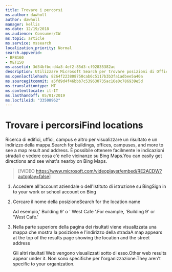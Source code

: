 ```yaml
---
title: Trovare i percorsi
ms.author: dawholl
author: dawholl
manager: kellis
ms.date: 12/19/2018
ms.audience: Consumer/IW
ms.topic: article
ms.service: mssearch
localization_priority: Normal
search.appverid:
- BFB160
- MET150
ms.assetid: 3d34bfbc-d4a3-4ef2-85d3-cf92835382ac
description: Utilizzare Microsoft Search per trovare posizioni di Office, Building e altre aree di lavoro, ottenere indicazioni stradali e altro ancora.
ms.openlocfilehash: 8264f223808750cab6c5117b3b3fa1adbee5a40a
ms.sourcegitcommit: a5fd9d4f46bbb7c539630735ac16e0c786939e5d
ms.translationtype: MT
ms.contentlocale: it-IT
ms.lasthandoff: 05/01/2019
ms.locfileid: "33508962"
---
```

# <a name="find-locations"></a><span data-ttu-id="22a11-103">Trovare i percorsi</span><span class="sxs-lookup"><span data-stu-id="22a11-103">Find locations</span></span>

<span data-ttu-id="22a11-104">Ricerca di edifici, uffici, campus e altro per visualizzare un risultato e un indirizzo della mappa.</span><span class="sxs-lookup"><span data-stu-id="22a11-104">Search for buildings, offices, campuses, and more to see a map result and address.</span></span> <span data-ttu-id="22a11-105">È possibile ottenere facilmente le indicazioni stradali e vedere cosa c'è nelle vicinanze su Bing Maps.</span><span class="sxs-lookup"><span data-stu-id="22a11-105">You can easily get directions and see what's nearby on Bing Maps.</span></span>

> [!VIDEO https://www.microsoft.com/videoplayer/embed/RE2ACDW?autoplay=false]
  
1. <span data-ttu-id="22a11-106">Accedere all'account aziendale o dell'Istituto di istruzione su Bing</span><span class="sxs-lookup"><span data-stu-id="22a11-106">Sign in to your work or school account on Bing</span></span>
    
2. <span data-ttu-id="22a11-107">Cercare il nome della posizione</span><span class="sxs-lookup"><span data-stu-id="22a11-107">Search for the location name</span></span>
    
    <span data-ttu-id="22a11-108">Ad esempio,' Building 9' o ' West Cafe '.</span><span class="sxs-lookup"><span data-stu-id="22a11-108">For example, 'Building 9' or 'West Cafe.'</span></span>
    
3. <span data-ttu-id="22a11-109">Nella parte superiore della pagina dei risultati viene visualizzata una mappa che mostra la posizione e l'indirizzo della strada</span><span class="sxs-lookup"><span data-stu-id="22a11-109">A map appears at the top of the results page showing the location and the street address</span></span>
    
    <span data-ttu-id="22a11-110">Gli altri risultati Web vengono visualizzati sotto di esso.</span><span class="sxs-lookup"><span data-stu-id="22a11-110">Other web results appear under it.</span></span> <span data-ttu-id="22a11-111">Non sono specifiche per l'organizzazione.</span><span class="sxs-lookup"><span data-stu-id="22a11-111">They aren't specific to your organization.</span></span>

  

